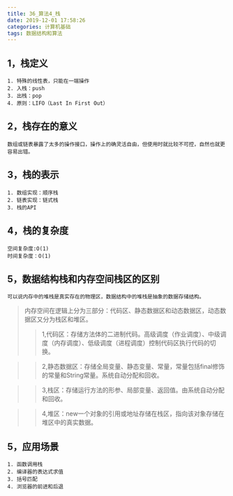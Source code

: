 ```yaml
---
title: 36_算法4_栈
date: 2019-12-01 17:58:26
categories: 计算机基础
tags: 数据结构和算法
---
```

## 1，栈定义
	1. 特殊的线性表，只能在一端操作
	2. 入栈：push
	3. 出栈：pop
	4. 原则：LIFO（Last In First Out）
	
## 2，栈存在的意义
	数组或链表暴露了太多的操作接口，操作上的确灵活自由，但使用时就比较不可控，自然也就更容易出错。
	
## 3，栈的表示
	1. 数组实现：顺序栈
	2. 链表实现：链式栈
	3. 栈的API

## 4，栈的复杂度
	空间复杂度:O(1)
	时间复杂度：O(1)
	
## 5，数据结构栈和内存空间栈区的区别
	可以说内存中的堆栈是真实存在的物理区，数据结构中的堆栈是抽象的数据存储结构。
> 内存空间在逻辑上分为三部分：代码区、静态数据区和动态数据区，动态数据区又分为栈区和堆区。
>>1,代码区：存储方法体的二进制代码。高级调度（作业调度）、中级调度（内存调度）、低级调度（进程调度）控制代码区执行代码的切换。

>>2,静态数据区：存储全局变量、静态变量、常量，常量包括final修饰的常量和String常量。系统自动分配和回收。

>>3,栈区：存储运行方法的形参、局部变量、返回值。由系统自动分配和回收。

>>4,堆区：new一个对象的引用或地址存储在栈区，指向该对象存储在堆区中的真实数据。

## 5，应用场景	
	1. 函数调用栈
	2. 编译器的表达式求值
	3. 括号匹配
	4. 浏览器的前进和后退
	
	